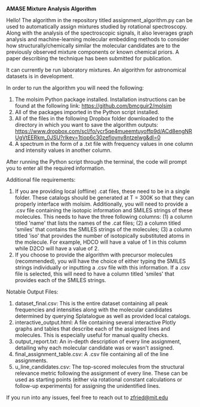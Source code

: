 **AMASE Mixture Analysis Algorithm**

Hello! The algorithm in the repository titled assignment_algorithm.py can be used to automatically assign mixtures studied by rotational spectroscopy. Along with the analysis of the spectroscopic signals, it also leverages graph analysis and machine-learning molecular embedding methods to consider how structurally/chemically similar the molecular candidates are to the previously observed mixture components or known chemical priors. A paper describing the technique has been submitted for publication.

It can currently be run laboratory mixtures. An algorithm for astronomical datasets is in development. 

In order to run the algorithm you will need the following:

1.  The molsim Python package installed. Installation instructions can be found at the following link: https://github.com/bmcguir2/molsim
2.  All of the packages imported in the Python script installed.
3.  All of the files in the following Dropbox folder downloaded to the directory in which you want to save the algorithm outputs: https://www.dropbox.com/scl/fo/ycr5qe4mueemtuyoffp9d/ACd8engNRUgVtEERkm_0JSU?rlkey=1tiop6c30zefloyny8ntzelwg&dl=0
4.  A spectrum in the form of a .txt file with frequency values in one column and intensity values in another column.
   
After running the Python script through the terminal, the code will prompt you to enter all the required information. 

Additional file requirements:
1. If you are providing local (offline) .cat files, these need to be in a single folder. These catalogs should be generated at T = 300K so that they can properly interface with molsim. Additionally, you will need to provide a .csv file containing the isotopic information and SMILES strings of these molecules. This needs to have the three following columns: (1) a column titled 'name' that lists the names of the .cat files; (2) a column titled 'smiles' that contains the SMILES strings of the molecules; (3) a column titled 'iso' that provides the number of isotopically substituted atoms in the molecule. For example, HDCO will have a value of 1 in this column while D2CO will have a value of 2.
2. If you choose to provide the algorithm with precursor molecules (recommended), you will have the choice of either typing the SMILES strings individually or inputting a .csv file with this information. If a .csv file is selected, this will need to have a column titled 'smiles' that provides each of the SMILES strings. 

Notable Output Files:
1. dataset_final.csv: This is the entire dataset containing all peak frequencies and intensities along with the molecular candidates determined by querying Splatalogue as well as provided local catalogs.
2. interactive_output.html: A file containing several interactive Plotly graphs and tables that describe each of the assigned lines and molecules. This is especially useful for manual quality checks. 
3. output_report.txt: An in-depth description of every line assignment, detailing why each molecular candidate was or wasn't assigned.
4. final_assignment_table.csv: A .csv file containing all of the line assignments.
5. u_line_candidates.csv: The top-scored molecules from the structural relevance metric following the assignment of every line. These can be used as starting points (either via rotational constant calculations or follow-up experiments) for assigning the unidentified lines.


If you run into any issues, feel free to reach out to zfried@mit.edu

